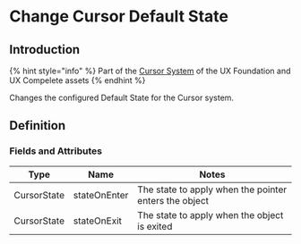 # Change Cursor Default State

## Introduction

{% hint style="info" %}
Part of the [Cursor System](../learning/core-concepts/cursor-tools.md) of the UX Foundation and UX Compelete assets
{% endhint %}

Changes the configured Default State for the Cursor system.

## Definition

### Fields and Attributes

| Type        | Name         | Notes                                                 |
| ----------- | ------------ | ----------------------------------------------------- |
| CursorState | stateOnEnter | The state to apply when the pointer enters the object |
| CursorState | stateOnExit  | The state to apply when the object is exited          |

